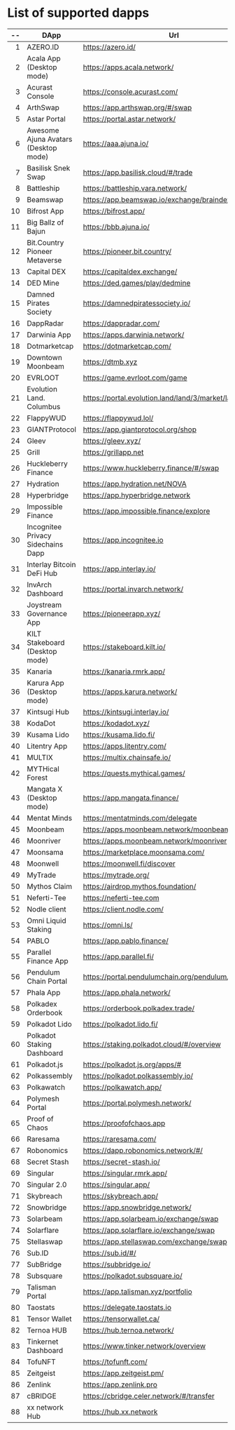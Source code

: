
# List of supported dapps
| --  |                 DApp                 |                         Url                         |             Tags              |
| --: | ------------------------------------ | --------------------------------------------------- | ----------------------------- |
|   1 | AZERO.ID                             | https://azero.id/                                   | utilities                     |
|   2 | Acala App (Desktop mode)             | https://apps.acala.network/                         | bridge,dex,staking            |
|   3 | Acurast Console                      | https://console.acurast.com/                        | utilities                     |
|   4 | ArthSwap                             | https://app.arthswap.org/#/swap                     | dex,staking,evm               |
|   5 | Astar Portal                         | https://portal.astar.network/                       | bridge,staking,evm            |
|   6 | Awesome Ajuna Avatars (Desktop mode) | https://aaa.ajuna.io/                               | nft,gaming                    |
|   7 | Basilisk Snek Swap                   | https://app.basilisk.cloud/#/trade                  | bridge,dex                    |
|   8 | Battleship                           | https://battleship.vara.network/                    | gaming                        |
|   9 | Beamswap                             | https://app.beamswap.io/exchange/braindex           | bridge,dex,staking,evm        |
|  10 | Bifrost App                          | https://bifrost.app/                                | staking                       |
|  11 | Big Ballz of Bajun                   | https://bbb.ajuna.io/                               | nft,gaming                    |
|  12 | Bit.Country Pioneer Metaverse        | https://pioneer.bit.country/                        | nft,staking,gaming            |
|  13 | Capital DEX                          | https://capitaldex.exchange/                        | dex,staking,evm               |
|  14 | DED Mine                             | https://ded.games/play/dedmine                      | gaming,nft                    |
|  15 | Damned Pirates Society               | https://damnedpiratessociety.io/                    | nft,evm,gaming                |
|  16 | DappRadar                            | https://dappradar.com/                              | social                        |
|  17 | Darwinia App                         | https://apps.darwinia.network/                      | staking                       |
|  18 | Dotmarketcap                         | https://dotmarketcap.com/                           | social                        |
|  19 | Downtown Moonbeam                    | https://dtmb.xyz                                    | evm,social                    |
|  20 | EVRLOOT                              | https://game.evrloot.com/game                       | nft,gaming                    |
|  21 | Evolution Land. Columbus             | https://portal.evolution.land/land/3/market/land    | nft,evm,gaming                |
|  22 | FlappyWUD                            | https://flappywud.lol/                              | gaming                        |
|  23 | GIANTProtocol                        | https://app.giantprotocol.org/shop                  | utilities                     |
|  24 | Gleev                                | https://gleev.xyz/                                  | social                        |
|  25 | Grill                                | https://grillapp.net                                | social                        |
|  26 | Huckleberry Finance                  | https://www.huckleberry.finance/#/swap              | bridge,dex,staking,evm        |
|  27 | Hydration                            | https://app.hydration.net/NOVA                      | bridge,dex                    |
|  28 | Hyperbridge                          | https://app.hyperbridge.network                     | bridge                        |
|  29 | Impossible Finance                   | https://app.impossible.finance/explore              | dex,evm                       |
|  30 | Incognitee Privacy Sidechains Dapp   | https://app.incognitee.io                           | utilities                     |
|  31 | Interlay Bitcoin DeFi Hub            | https://app.interlay.io/                            | bridge,staking,dex            |
|  32 | InvArch Dashboard                    | https://portal.invarch.network/                     | crowdloans,governance         |
|  33 | Joystream Governance App             | https://pioneerapp.xyz/                             | governance                    |
|  34 | KILT Stakeboard (Desktop mode)       | https://stakeboard.kilt.io/                         | staking                       |
|  35 | Kanaria                              | https://kanaria.rmrk.app/                           | nft                           |
|  36 | Karura App (Desktop mode)            | https://apps.karura.network/                        | bridge,dex,staking            |
|  37 | Kintsugi Hub                         | https://kintsugi.interlay.io/                       | bridge,staking,crowdloans     |
|  38 | KodaDot                              | https://kodadot.xyz/                                | nft                           |
|  39 | Kusama Lido                          | https://kusama.lido.fi/                             | staking,evm                   |
|  40 | Litentry App                         | https://apps.litentry.com/                          | bridge,evm                    |
|  41 | MULTIX                               | https://multix.chainsafe.io/                        | utilities                     |
|  42 | MYTHical Forest                      | https://quests.mythical.games/                      | gaming,nft                    |
|  43 | Mangata X (Desktop mode)             | https://app.mangata.finance/                        | bridge                        |
|  44 | Mentat Minds                         | https://mentatminds.com/delegate                    | staking                       |
|  45 | Moonbeam                             | https://apps.moonbeam.network/moonbeam              | bridge,staking,crowdloans,evm |
|  46 | Moonriver                            | https://apps.moonbeam.network/moonriver             | bridge,staking,crowdloans,evm |
|  47 | Moonsama                             | https://marketplace.moonsama.com/                   | nft,evm                       |
|  48 | Moonwell                             | https://moonwell.fi/discover                        | bridge,staking,evm            |
|  49 | MyTrade                              | https://mytrade.org/                                | dex,staking,evm               |
|  50 | Mythos Claim                         | https://airdrop.mythos.foundation/                  | utilities                     |
|  51 | Neferti-Tee                          | https://neferti-tee.com                             | utilities,staking             |
|  52 | Nodle client                         | https://client.nodle.com/                           | utilities                     |
|  53 | Omni Liquid Staking                  | https://omni.ls/                                    | staking                       |
|  54 | PABLO                                | https://app.pablo.finance/                          | dex                           |
|  55 | Parallel Finance App                 | https://app.parallel.fi/                            | bridge,dex                    |
|  56 | Pendulum Chain Portal                | https://portal.pendulumchain.org/pendulum/dashboard | utilities,staking             |
|  57 | Phala App                            | https://app.phala.network/                          | staking                       |
|  58 | Polkadex Orderbook                   | https://orderbook.polkadex.trade/                   | dex,utilities                 |
|  59 | Polkadot Lido                        | https://polkadot.lido.fi/                           | staking,evm                   |
|  60 | Polkadot Staking Dashboard           | https://staking.polkadot.cloud/#/overview           | staking,utilities             |
|  61 | Polkadot.js                          | https://polkadot.js.org/apps/#                      | utilities                     |
|  62 | Polkassembly                         | https://polkadot.polkassembly.io/                   | governance                    |
|  63 | Polkawatch                           | https://polkawatch.app/                             | staking                       |
|  64 | Polymesh Portal                      | https://portal.polymesh.network/                    | utilities,staking,nft         |
|  65 | Proof of Chaos                       | https://proofofchaos.app                            | nft,governance                |
|  66 | Raresama                             | https://raresama.com/                               | nft                           |
|  67 | Robonomics                           | https://dapp.robonomics.network/#/                  | utilities                     |
|  68 | Secret Stash                         | https://secret-stash.io/                            | nft,utilities                 |
|  69 | Singular                             | https://singular.rmrk.app/                          | nft                           |
|  70 | Singular 2.0                         | https://singular.app/                               | nft                           |
|  71 | Skybreach                            | https://skybreach.app/                              | nft,evm,gaming                |
|  72 | Snowbridge                           | https://app.snowbridge.network/                     | bridge                        |
|  73 | Solarbeam                            | https://app.solarbeam.io/exchange/swap              | bridge,dex,staking,evm        |
|  74 | Solarflare                           | https://app.solarflare.io/exchange/swap             | bridge,dex,staking,evm        |
|  75 | Stellaswap                           | https://app.stellaswap.com/exchange/swap            | bridge,dex,staking,evm        |
|  76 | Sub.ID                               | https://sub.id/#/                                   | utilities                     |
|  77 | SubBridge                            | https://subbridge.io/                               | bridge,evm                    |
|  78 | Subsquare                            | https://polkadot.subsquare.io/                      | governance                    |
|  79 | Talisman Portal                      | https://app.talisman.xyz/portfolio                  | crowdloans,nft                |
|  80 | Taostats                             | https://delegate.taostats.io                        | staking                       |
|  81 | Tensor Wallet                        | https://tensorwallet.ca/                            | utilities,staking             |
|  82 | Ternoa HUB                           | https://hub.ternoa.network/                         | staking                       |
|  83 | Tinkernet Dashboard                  | https://www.tinker.network/overview                 | staking,bridge,crowdloans     |
|  84 | TofuNFT                              | https://tofunft.com/                                | nft,evm                       |
|  85 | Zeitgeist                            | https://app.zeitgeist.pm/                           | utilities                     |
|  86 | Zenlink                              | https://app.zenlink.pro                             | dex,staking                   |
|  87 | cBRIDGE                              | https://cbridge.celer.network/#/transfer            | dex,evm,nft                   |
|  88 | xx network Hub                       | https://hub.xx.network                              | social,staking,utilities      |
